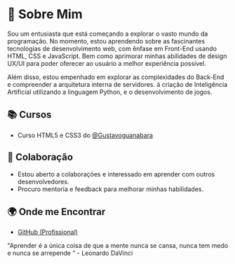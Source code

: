 # 👋 Sobre Mim

Sou um entusiasta que está começando a explorar o vasto mundo da programação. No momento, estou aprendendo sobre as fascinantes tecnologias de desenvolvimento web, com ênfase em Front-End usando HTML, CSS e JavaScript. Bem como aprimorar minhas abilidades de design UX/UI para poder oferecer ao usuário a melhor experiência possível.

Além disso, estou empenhado em explorar as complexidades do Back-End e compreender a arquitetura interna de servidores. à criação de Inteligência Artificial utilizando a linguagem Python, e o desenvolvimento de jogos.

## 📚 Cursos 

- Curso HTML5 e CSS3 do <a href="https://github.com/gustavoguanabara" target="_Blank">@Gustavoguanabara</a>

## 🤝 Colaboração

- Estou aberto a colaborações e interessado em aprender com outros desenvolvedores.
- Procuro mentoria e feedback para melhorar minhas habilidades.

## 🌍 Onde me Encontrar

- <a href="https://gabrielsantos789.github.io">GitHub (Profissional)</a>


"Aprender é a única coisa de que a mente nunca se cansa, nunca tem medo e nunca se arrepende "
        - Leonardo DaVinci


